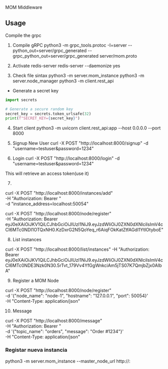 MOM Middleware

## Usage

Compile the grpc

1. Compile gRPC
python3 -m grpc_tools.protoc -I=server --python_out=server/grpc_generated --grpc_python_out=server/grpc_generated server/mom.proto

2. Activate redis-server
redis-server --daemonize yes

3. Check file sintax
python3 -m server.mom_instance 
python3 -m server.node_manager 
python3 -m client.rest_api

- Generate a secret key

```python
import secrets

# Generate a secure random key
secret_key = secrets.token_urlsafe(32)
print(f"SECRET_KEY={secret_key}")
```

4. Start client
python3 -m uvicorn client.rest_api:app --host 0.0.0.0 --port 8000


5. Signup New User
curl -X POST "http://localhost:8000/signup" -d "username=testuser&password=1234"

6. Login 
curl -X POST "http://localhost:8000/login" -d "username=testuser&password=1234"

This will retrieve an access token(use it)

7. 

curl -X POST "http://localhost:8000/instances/add" \
-H "Authorization: Bearer <Token>" \
-d "instance_address=localhost:50054"


curl -X POST "http://localhost:8000/node/register" \
-H "Authorization: Bearer eyJ0eXAiOiJKV1QiLCJhbGciOiJIUzI1NiJ9.eyJzdWIiOiJ0ZXN0dXNlciIsImV4cCI6MTc0NDI1OTQxNH0.KzDxrG2N5QoYeq_r6AiqFOkKatZtfAGdl1YtIOtyboE"

8. List instances

curl -X POST "http://localhost:8000/list/instances" -H "Authorization: Bearer eyJ0eXAiOiJKV1QiLCJhbGciOiJIUzI1NiJ9.eyJzdWIiOiJ0ZXN0dXNlciIsImV4cCI6MTc0NDE3Nzk0N30.5rTvt_179Vv4YfGgWnkciAm5jTS07K7QmjbZjx0AIbA"


9. Register a MOM Node

curl -X POST "http://localhost:8000/node/register" \
-d '{"node_name": "node-1", "hostname": "127.0.0.1", "port": 50054}' \
-H "Content-Type: application/json"

10. Message

curl -X POST "http://localhost:8000/message" \
-H "Authorization: Bearer <Token>" \
-d '{"topic_name": "orders", "message": "Order #1234"}' \
-H "Content-Type: application/json"

### Registar nueva instancia
python3 -m server.mom_instance --master_node_url http://<master-node-host>:<port>
